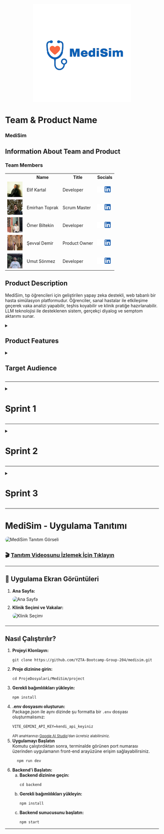 <body>

<!-- HEADER GÖRSELLERİ -->

<p align="center">
  <img src="readmeFiles/pics/medisim.png" alt="MediSim Logo" width="320"/>
</p>
 

<!-- TEAM & PRODUCT NAME -->
<h1><b>Team & Product Name</b></h1>
<h3><b>MediSim</b></h3>

<!-- TEAM MEMBERS TABLE -->
<h2>Information About Team and Product</h2>

<h3>Team Members</h3>
<table>
  <tr>
    <th></th>
    <th>Name</th>
    <th>Title</th>
    <th>Socials</th>
  </tr>

  <!-- Örnek Üye -->
  <tr>
    <td><img src="readmeFiles/pics/elif.png" width="50" height="50" /></td>
    <td>Elif Kartal</td>
    <td>Developer</td>
    <td>
      <a href="https://github.com/itselif" target="_blank"><img src="readmeFiles/social/github.png" width="20" height="20"/></a>
      <a href="https://www.linkedin.com/in/itselif/" target="_blank"><img src="readmeFiles/social/linkedin.png" width="20" height="20" /></a>
    </td>
  </tr>

  <tr>
    <td><img src="readmeFiles/pics/emirhan.png" width="50" height="50" /></td>
    <td>Emirhan Toprak</td>
    <td>Scrum Master</td>
    <td>
      <a href="https://github.com/Emriel" target="_blank"><img src="readmeFiles/social/github.png" width="20" height="20"/></a>
      <a href="https://www.linkedin.com/in/emirhantoprak" target="_blank"><img src="readmeFiles/social/linkedin.png" width="20" height="20" /></a>
    </td>
  </tr>

  <tr>
    <td><img src="readmeFiles/pics/omer.png" width="50" height="50" /></td>
    <td>Ömer Biltekin</td>
    <td>Developer</td>
    <td>
      <a href="https://github.com/omerbiltekin" target="_blank"><img src="readmeFiles/social/github.png" width="20" height="20"/></a>
      <a href="https://www.linkedin.com/in/omerbiltekin/" target="_blank"><img src="readmeFiles/social/linkedin.png" width="20" height="20" /></a>
    </td>
  </tr>

  <tr>
    <td><img src="readmeFiles/pics/sevval.png" width="50" height="50" /></td>
    <td>Şevval Demir</td>
    <td>Product Owner</td>
    <td>
      <a href="https://github.com/Sevval-Demir" target="_blank"><img src="readmeFiles/social/github.png" width="20" height="20"/></a>
      <a href="https://www.linkedin.com/in/%C5%9Fevval-demir/" target="_blank"><img src="readmeFiles/social/linkedin.png" width="20" height="20" /></a>
    </td>
  </tr>

  <tr>
    <td><img src="readmeFiles/pics/umut.png" width="50" height="50" /></td>
    <td>Umut Sönmez</td>
    <td>Developer</td>
    <td>
      <a href="https://github.com/UmutSonmezz" target="_blank"><img src="readmeFiles/social/github.png" width="20" height="20"/></a>
      <a href="https://www.linkedin.com/in/umut-s%C3%B6nmez-b66399230/" target="_blank"><img src="readmeFiles/social/linkedin.png" width="20" height="20" /></a>
    </td>
  </tr>

  <!-- Diğer ekip üyelerini buraya ekleyebilirsin -->

</table>

<!-- PRODUCT DESCRIPTION -->
<h2>Product Description</h2>
<p>
MediSim, tıp öğrencileri için geliştirilen yapay zeka destekli, web tabanlı bir hasta simülasyon platformudur. 
Öğrenciler, sanal hastalar ile etkileşime geçerek vaka analizi yapabilir, teşhis koyabilir ve klinik pratiğe hazırlanabilir. 
LLM teknolojisi ile desteklenen sistem, gerçekçi diyalog ve semptom aktarımı sunar.
</p>

<!-- PRODUCT FEATURES -->
<details>
<summary><h2>Product Features</h2></summary>

<h3>Virtual Patient Simulation:</h3>
<p>
LLM modeli sayesinde sanal hastalar semptomlarını doğal dilde ifade eder, öğrenciler teşhis sürecini yönetir.
</p>

<h3>Symptom Sharing and Case Analysis:</h3>
<p>
Öğrenciler, hasta semptomlarını okuyup, analiz yaparak olası hastalık tahmininde bulunur.
</p>

<h3>Result Validation:</h3>
<p>
Sistem, öğrencinin tahminini veritabanındaki vaka bilgileri ile karşılaştırarak geri bildirim sağlar.
</p>

<h3>Clinic Selection:</h3>
<p>
Farklı klinik senaryolar arasından seçim yapılarak vaka çeşitliliği artırılır.
</p>

<h3>Instructor Case Creation (Optional):</h3>
<p>
Eğitmenler özel vakalar oluşturabilir, bu sayede sistemdeki vaka havuzu büyür ve LLM geliştirme verisi artar.
</p>

<h3>Statistical Dashboard:</h3>
<p>
Öğrencilerin başarı durumları, tahmin doğruluk oranları ve genel kullanım istatistikleri dashboard üzerinde takip edilebilir.
</p>

</details>

<!-- TARGET AUDIENCE -->
<details>
<summary><h2>Target Audience</h2></summary>
<p>
MediSim'in hedef kitlesi başta tıp fakültesi öğrencileri olmak üzere, klinik eğitmenleri ve medikal eğitimde teknoloji kullanımını artırmak isteyen tüm eğitim kurumlarıdır. Gerçekçi hasta simülasyonu sunarak, öğrencilerin vaka çözüm becerilerini ve klinik düşünme yetkinliklerini artırmayı amaçlar.
</p>
</details>

<hr />

<!-- SPRINTS HEADER -->

<!-- SPRINT 1 TEMPLATE -->
<details>
<summary><h1>Sprint 1</h1></summary>

<details>
<summary><h3>Sprint 1 - App Screenshots</h3></summary>
<table style="width: 100%;">
   <tr>
    <td style="text-align: center;" colspan="3"><h2>Homepage</h2></td>
  </tr>
  <tr>
    <td><img src="readmeFiles/sprintOne/screenshots/homepage.png" style="max-width: 100%; height: auto;"></td>
  </tr>
  <tr>
    <td style="text-align: center;" colspan="3"><h2>Login & Register Pages</h2></td>
  </tr>
  <tr>
    <td><img src="readmeFiles/sprintOne/screenshots/signin.png" style="max-width: 100%; height: auto;"></td>
    <td><img src="readmeFiles/sprintOne/screenshots/signup.png" style="max-width: 100%; height: auto;"></td>
  </tr>
  <tr>
    <td colspan="3" style="text-align: center;"><h2>Dashboard & Clinic Selection</h2></td>
  </tr>
  <tr>
    <td><img src="readmeFiles/sprintOne/screenshots/dashboard.png" style="max-width: 100%; height: auto;"></td>
    <td><img src="readmeFiles/sprintOne/screenshots/activesim.png" style="max-width: 100%; height: auto;"></td>
  </tr>
</table>
</details>

<details>
<summary><h3>Sprint 1 - Sprint Board </h3></summary>
<img src="readmeFiles/pics/Trello.png" style="max-width: 100%; height: auto;">
</details>

<details>
<summary><h3>Sprint 1 - Daily Scrum Screen Shots </h3></summary>
<img src="readmeFiles/Daily Scrum/meetingscreenshot1.png" style="max-width: 100%; height: auto;">
<img src="readmeFiles/Daily Scrum/1.png" style="max-width: 100%; height: auto;">
<img src="readmeFiles/Daily Scrum/2.png" style="max-width: 100%; height: auto;">
<img src="readmeFiles/Daily Scrum/3.png" style="max-width: 100%; height: auto;">
<img src="readmeFiles/Daily Scrum/4.png" style="max-width: 100%; height: auto;">
<img src="readmeFiles/Daily Scrum/5.png" style="max-width: 100%; height: auto;">
<img src="readmeFiles/Daily Scrum/6.png" style="max-width: 100%; height: auto;">
<img src="readmeFiles/Daily Scrum/7.png" style="max-width: 100%; height: auto;">
<img src="readmeFiles/Daily Scrum/8.png" style="max-width: 100%; height: auto;">
<img src="readmeFiles/Daily Scrum/9.png" style="max-width: 100%; height: auto;">
</details

<!-- SPRINT NOTES -->
<ul>
  <li>Proje yönetimi için Trello kullanılacak.</li>
  <li>Projeye uygun UI şablonu yaratmak için bolt.new sitesinden proje tanımıyla birlikte ilk ekranlar oluşturuldu.</li>
  <li>Backend teknolojisi: Node.js + Express</li>
  <li>Frontend: React</li>
  <li>LLM model: Başlangıçta huggingface'ten sağlık alanına özel eğitilmiş hazır modeller kullanılacak, ilerisi için yerel model düşünülüyor.</li>
  <li>Veritabanı: PostgreSQL</li>
  <li>Öğrenci girişi ve kullanıcı doğrulama temel sistem hazırlandı.</li>
</ul>

<b>Expected Point Completion within Sprint:</b> 100 puan <br>
<b>Point Completion Logic:</b> Proje boyunca toplanması beklenen puan miktarı 300 olarak belirlenmiştir. Her sprint için 100 puan toplayıp projenin yetiştirilmesi hedeflenmektedir.<br>
<b>Daily Scrum:</b> Ekran görüntüleri veya text dosyası eklenecek <br>
<b>Product Backlog URL:</b> <a href="https://trello.com/b/pUqcwSsc/yzta-bootcamp" target="_blank">Trello Backlog</a>

<!-- SPRINT REVIEW -->
<h3>Sprint Review:</h3>
<ul>
  <li>Login ve kayıt ekranları tamamlandı.</li>
  <li>Klinik seçim ekranının temel işlevselliği hazır.</li>
  <li>LLM bağlantısı test edildi, API entegrasyonu başladı.</li>
</ul>

<h3>Sprint Review Participants:</h3>
<p>Elif Kartal, Emirhan Toprak, Ömer Biltekin, Şevval Demir, Umut Sönmez</p>

<!-- SPRINT RETROSPECTIVE -->
<h3>Sprint Retrospective:</h3>
<ul>
  <li>Takım içi iletişim ve görev dağılımı başarılıydı.</li>
  <li>LLM entegrasyonu beklenenden zorlu çıktı, ikinci sprintte daha fazla test planlanıyor.</li>
  <li>Veritabanı bağlantısı stabil, veri modelleme üzerine ek çalışmalar yapılacak.</li>
</ul>

</details>

<hr />

</body>

<!-- SPRINT 2 TEMPLATE -->
<details>
<summary><h1>Sprint 2</h1></summary>

<details>
<summary><h3>App Screenshots</h3></summary>
<table style="width: 100%;">
   <tr>
    <td style="text-align: center;" colspan="3"><h2>Homepage</h2></td>
  </tr>
  <tr>
    <td><img src="readmeFiles/Sprint2/HomePage.png" style="max-width: 100%; height: auto;"></td>
  </tr>
  <tr>
    <td style="text-align: center;" colspan="3"><h2>Login & Register Pages</h2></td>
  </tr>
  <tr>
    <td><img src="readmeFiles/Sprint2/Login page.png" style="max-width: 100%; height: auto;"></td>
    <td><img src="readmeFiles/Sprint2/sign up page.png" style="max-width: 100%; height: auto;"></td>
  </tr>
  <tr>
    <td colspan="3" style="text-align: center;"><h2>Student Pages</h2></td>
  </tr>
  <tr>
    <td><img src="readmeFiles/sprintOne/screenshots/dashboard.png" style="max-width: 100%; height: auto;"></td>
    <td><img src="readmeFiles/Sprint2/Project Student/case.png" style="max-width: 100%; height: auto;"></td>
    <td><img src="readmeFiles/Sprint2/Project Student/WhatsApp Görsel 2025-07-20 saat 21.18.56_ca0f85d1.jpg" style="max-width: 100%; height: auto;"></td>
    <td><img src="readmeFiles/Sprint2/Project Student/settings.png" style="max-width: 100%; height: auto;"></td>
  </tr>
  <tr>
    <td colspan="3" style="text-align: center;"><h2>Instructor Pages</h2></td>
  </tr>
  <tr>
    <td><img src="readmeFiles/Sprint2/Project Instructor/Dashboard.png" style="max-width: 100%; height: auto;"></td>
    <td><img src="readmeFiles/Sprint2/Project Instructor/Create Case.png" style="max-width: 100%; height: auto;"></td>
    <td><img src="readmeFiles/Sprint2/Project Instructor/manage_case.png" style="max-width: 100%; height: auto;"></td>
  </tr>
</table>
</details>

<details>
<summary><h3>Sprint Board</h3></summary>
<img src="readmeFiles/Sprint2/Sprint2-Trello.png" style="max-width: 100%; height: auto;">
</details>

<details>
<summary><h3>Daily Scrum Kayıtları</h3></summary>
<img src="readmeFiles/Sprint2/DailyScrum/Toplantı.png" style="max-width: 100%; height: auto;">
<img src="readmeFiles/Sprint2/DailyScrum/1.png" style="max-width: 100%; height: auto;">
<img src="readmeFiles/Sprint2/DailyScrum/2.png" style="max-width: 100%; height: auto;">  
<img src="readmeFiles/Sprint2/DailyScrum/3.png" style="max-width: 100%; height: auto;">  
<img src="readmeFiles/Sprint2/DailyScrum/4.png" style="max-width: 100%; height: auto;">  
<img src="readmeFiles/Sprint2/DailyScrum/5.png" style="max-width: 100%; height: auto;">  
<img src="readmeFiles/Sprint2/DailyScrum/6.png" style="max-width: 100%; height: auto;">  
<img src="readmeFiles/Sprint2/DailyScrum/7.png" style="max-width: 100%; height: auto;">  
<img src="readmeFiles/Sprint2/DailyScrum/8.png" style="max-width: 100%; height: auto;">  
<img src="readmeFiles/Sprint2/DailyScrum/9.png" style="max-width: 100%; height: auto;">  
</details>

<h3>Sprint Notları</h3>
<ul>
  <li><strong>Gemini LLM Entegrasyonu:</strong> Yapay zeka sohbet botu başarıyla sisteme entegre edildi. Kullanıcılar web arayüzü üzerinden gerçek zamanlı etkileşim kurabiliyor.</li>
  <li><strong>Arayüz İyileştirmeleri:</strong>
    <ul>
      <li>Ana sayfa modern bir tasarımla yenilendi</li>
      <li>Yeni logo ve ikonlarla görsel kimlik güçlendirildi</li>
      <li>Giriş/Kayıt sayfalarındaki hatalar giderildi</li>
    </ul>
  </li>
  <li><strong>Veritabanı Optimizasyonu:</strong> Ekip üyeleri daha aşina olduğu için PostgreSQL'den SQLite'a geçildi.</li>
  <li><strong>Eğitmen Paneli:</strong> Eğitmen olarak oturum açmış kullanıcılara özel dashboard üzerinden yeni vaka oluşturma özelliği eklendi</li>
</ul>

<b>Expected Point Completion within Sprint:</b> 100 puan <br>
<b>Point Completion Logic:</b> Puanlama mantığı ilk sprint'te belirlendiği gibidir ve bu sprint'te de hedeflenen puana ulaşılmıştır.<br>

<h3>Product Backlog URL:</h3>
<p><a href="https://trello.com/b/pUqcwSsc/yzta-bootcamp" target="_blank">Trello Backlog</a></p>

<h3>Sprint Review</h3>
<ul>
  <li>Gemini API bağlantısı başarıyla gerçekleştirildi</li>
  <li>Arayüzde kullanılmayacak yerler kaldırıldı</li>
  <li>Veri tabanı teknolojisinde değişiklik kararı alındı</li>
</ul>

<h3>Sprint Review Katılımcıları:</h3>
<p>Elif Kartal, Emirhan Toprak, Ömer Biltekin, Şevval Demir, Umut Sönmez</p>

<h3>Sprint Retrospective</h3>
<ul>
  <li><strong>İyi Yönler:</strong> Takım içi iletişim ve görev dağılımı verimliydi</li>
  <li><strong>Geliştirilecek Alanlar:</strong> Entegrasyon testleri için daha fazla zaman ayrılmalı</li>
  <li><strong>Önemli Çıkarımlar:</strong> SQLite geçişi beklenenden hızlı tamamlandı</li>
</ul>

</details>
<hr />

<details>

  <!-- SPRINT 3 TEMPLATE -->
  
<summary><h1>Sprint 3</h1></summary>

<details>
<summary><h3>Sprint 3 - App Screenshots</h3></summary>
<p>Uygulamanın bu sprintte gelişen ekranları aşağıda başlıklar halinde gösterilmiştir.</p>

<h4>1. Ana Sayfa ve Giriş Ekranı</h4>
<img src="readmeFiles/Sprint3/screenshots1.png" style="max-width: 100%; height: auto;">

<h4>2. Klinik Seçim ve Vaka Başlatma</h4>
<img src="readmeFiles/Sprint3/screenshots2.png" style="max-width: 100%; height: auto;">
</details>

<details>
<summary><h3>Sprint Board</h3></summary>
<img src="readmeFiles/Sprint3/Sprint3-Trello.png" style="max-width: 100%; height: auto;">
</details>

<details>
<summary><h3>Daily Scrum Kayıtları</h3></summary>
<img src="readmeFiles/Sprint3/DailyScrum/1.png" style="max-width: 100%; height: auto;">
<img src="readmeFiles/Sprint3/DailyScrum/2.png" style="max-width: 100%; height: auto;">
<img src="readmeFiles/Sprint3/DailyScrum/3.png" style="max-width: 100%; height: auto;">
</details>

<h3>Sprint Notları</h3>
<ul>
  <li><strong>Latince-İngilizce Terim Çeviri Özelliği Eklendi:</strong> Doktorlarımız ve doktor adaylarımızın latincede öğrendikleri kelimeleri ara ara hatırlamak isterlerse bilgi tazeleme yapabilecekleri "Medicine Terms" sayfası eklendi.</li>
  <li><strong>Arayüz İyileştirmeleri:</strong>
    <ul>
      <li>Öğrenci ana sayfasında kullanılmayan özellikler kaldırıldı</li>
      <li>Öğrenci ana sayfasında çalışmayan tuşların işlevleri ayarlandı</li>
      <li>Eğitmen sayfasında kullanılmayan özellikler kaldırıldı</li>
      <li>Hem eğitmen hem de öğrenci sayfasına sağlıkla ilgili özlü söz gösterilen bir alan eklendi</li>
    </ul>
  </li>
  <li><strong>Veritabanı Optimizasyonu:</strong> Frontend ve Backend arasındaki bağlantı sorunları giderildi ve gerekli kısımlar veri tabanına bağlandı</li>
  <li><strong>Örnek Veriler Eklendi:</strong> Hasta durumuyla ilgili örnek veriler oluşturuldu ve veri tabanına eklendi</li>
</ul>

<div class="sprint-section">
  <h4>Gelecek Planları</h4>
  <div style="padding-left: 20px;">
    <p>Bu sprintin sonunda gelecek dönemler için bir yol haritası oluşturduk. Öncelikli modülleri belirleyerek geliştirme sürelerini planladık ve uzun vadeli hedeflerimizi gözden geçirdik. Yaptığımız bu çalışmalarla sistemimizin hem teknik altyapısını güçlendirdik hem de kullanıcı deneyimini önemli ölçüde iyileştirdik.</p>
  </div>
</div>

<b>Expected Point Completion within Sprint:</b> 100 puan <br>
<b>Point Completion Logic:</b> Puanlama mantığı ilk sprint’te belirlendiği gibidir ve bu sprint’te de hedeflenen puana ulaşılmıştır.

<h3>Product Backlog URL:</h3>
<p><a href="https://trello.com/b/pUqcwSsc/yzta-bootcamp" target="_blank">Trello Backlog</a></p>

<h3>Sprint Review Katılımcıları:</h3>
<p>Elif Kartal, Emirhan Toprak, Ömer Biltekin, Şevval Demir, Umut Sönmez</p>

<h3>Sprint Retrospective</h3>
<ul>
  <li><strong>İyi Yönler:</strong> Takım içi iletişim oldukça güçlüydü. Bu sayede beklenmeyen problemlere hızlı karşılık verilebildi.</li>
  <li><strong>Kötü Yönler:</strong> Tüm takım üyelerinin yoğunluk dönemine geldiği için beklenmedik aksamalar yaşandı.</li> 
  <li><strong>Önemli Çıkarımlar:</strong> Gelecekte kimlerin ne zaman çalışabileceği daha iyi planlanabilir. Özellikle önceden bilinen yoğunluklar varsa bu yoğunluklar daha iyi bir şekilde planlanabilir. </li>
</ul>

</details>

<hr />

<!-- MEDISIM UYGULAMA TANITIMI -->
<h1><b>MediSim - Uygulama Tanıtımı</b></h1>

<!-- Kapak Görseli -->
<img src="readmeFiles/demo/screenshot1.png" alt="MediSim Tanıtım Görseli" style="width: 100%; max-height: 500px; object-fit: cover; border-radius: 10px; margin-bottom: 20px;">

<!-- Video Linki -->
<p style="font-size: 1.1rem; font-weight: bold; margin-top: 10px;">
🎬 <a href="readmeFiles/demo/medisim-demo.mp4" target="_blank">Tanıtım Videosunu İzlemek İçin Tıklayın</a>
</p>

<hr>

<h2>📱 Uygulama Ekran Görüntüleri</h2>
<ol>
  <li>
    <b>Ana Sayfa:</b>
    <br>
    <img src="readmeFiles/demo/screenshot1.png" alt="Ana Sayfa" style="max-width: 100%; border-radius: 10px; margin: 10px 0;">
  </li>
  <li>
    <b>Klinik Seçimi ve Vakalar:</b>
    <br>
    <img src="readmeFiles/demo/screenshot2.png" alt="Klinik Seçimi" style="max-width: 100%; border-radius: 10px; margin: 10px 0;">
  </li>
  <!-- Dİğer ekran görüntülerini de ekleriz busaya -->
</ol>

<hr>

<h2><b>Nasıl Çalıştırılır?</b></h2>

<ol>
  <li><b>Projeyi Klonlayın:</b>
    <pre><code>git clone https://github.com/YZTA-Bootcamp-Group-204/medisim.git</code></pre>
  </li>

  <li><b>Proje dizinine girin:</b>
    <pre><code>cd ProjeDosyalari/MediSim/project</code></pre>
  </li>
  
  <li><b>Gerekli bağımlılıkları yükleyin:</b>
    <pre><code>npm install</code></pre>
  </li>
  
  <li><b>.env dosyasını oluşturun:</b><br>
    Package.json ile aynı dizinde şu formatta bir <code>.env</code> dosyası oluşturmalısınız:
    <pre><code>VITE_GEMINI_API_KEY=kendi_api_keyiniz</code></pre>
    <small>API anahtarınızı <a href="https://aistudio.google.com/app/apikey" target="_blank">Google AI Studio</a>'dan ücretsiz alabilirsiniz.</small>
  </li>
  
<li>
  <b>Uygulamayı Başlatın</b><br>
  Komutu çalıştırdıktan sonra, terminalde görünen port numarası üzerinden uygulamanın front-end arayüzüne erişim sağlayabilirsiniz.
  <div style="margin-top: 5px; margin-left: 15px;">
    <pre><code>npm run dev</code></pre>
  </div>
</li>

  

  <li><b>Backend'i Başlatın:</b>
    <ol type="a">
      <li><b>Backend dizinine geçin:</b>
        <pre><code>cd backend</code></pre>
      </li>
      <li><b>Gerekli bağımlılıkları yükleyin:</b>
        <pre><code>npm install</code></pre>
      </li>
      <li><b>Backend sunucusunu başlatın:</b>
        <pre><code>npm start</code></pre>
      </li>
    </ol>
  </li>
</ol>
<hr>
